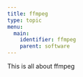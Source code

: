 ```yaml
---
title: ffmpeg
type: topic
menu:
  main:
    identifier: ffmpeg
    parent: software
---
```


This is all about ffmpeg
